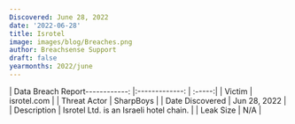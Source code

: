 ```yaml
---
Discovered: June 28, 2022
date: '2022-06-28'
title: Isrotel
image: images/blog/Breaches.png
author: Breachsense Support
draft: false
yearmonths: 2022/june
---
```


| Data Breach Report------------:     |:-------------:    | :-----:|
| Victim      | isrotel.com      | 
| Threat Actor      | SharpBoys      | 
| Date Discovered      | Jun 28, 2022      | 
| Description      | Isrotel Ltd. is an Israeli hotel chain.       | 
| Leak Size      | N/A      | 


